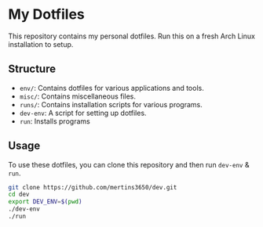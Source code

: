 # My Dotfiles

This repository contains my personal dotfiles.
Run this on a fresh Arch Linux installation to setup.

## Structure

* `env/`: Contains dotfiles for various applications and tools.
* `misc/`: Contains miscellaneous files.
* `runs/`: Contains installation scripts for various programs.
* `dev-env`: A script for setting up dotfiles. 
* `run`: Installs programs

## Usage

To use these dotfiles, you can clone this repository and then run `dev-env` & `run`.

```bash
git clone https://github.com/mertins3650/dev.git
cd dev
export DEV_ENV=$(pwd)
./dev-env
./run
```

